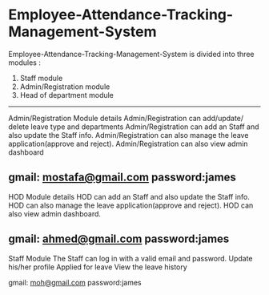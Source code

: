 # Employee-Attendance-Tracking-Management-System
Employee-Attendance-Tracking-Management-System is divided into three modules :
1. Staff module
2. Admin/Registration module
3. Head of department module
-----------------------------------------------------------------------------------------------------------------------
Admin/Registration Module details
Admin/Registration can add/update/ delete leave type and departments
Admin/Registration can add an Staff and also update the Staff info.
Admin/Registration can also manage the leave application(approve and reject).
Admin/Registration can also view admin dashboard

gmail: mostafa@gmail.com
password:james
--------------------------------------------------------------------------------------------
HOD Module details
HOD can add an Staff and also update the Staff info.
HOD can also manage the leave application(approve and reject).
HOD can also view admin dashboard.

gmail: ahmed@gmail.com
password:james
-----------------------------------------------------------------------------------------
Staff Module
The Staff can log in with a valid email and password.
Update his/her profile
Applied for leave
View the leave history

gmail: moh@gmail.com
password:james
